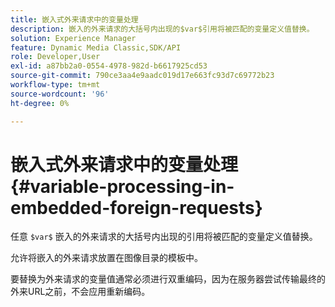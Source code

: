 ```yaml
---
title: 嵌入式外来请求中的变量处理
description: 嵌入的外来请求的大括号内出现的$var$引用将被匹配的变量定义值替换。
solution: Experience Manager
feature: Dynamic Media Classic,SDK/API
role: Developer,User
exl-id: a87bb2a0-0554-4978-982d-b6617925cd53
source-git-commit: 790ce3aa4e9aadc019d17e663fc93d7c69772b23
workflow-type: tm+mt
source-wordcount: '96'
ht-degree: 0%

---
```


# 嵌入式外来请求中的变量处理{#variable-processing-in-embedded-foreign-requests}

任意 `$var$` 嵌入的外来请求的大括号内出现的引用将被匹配的变量定义值替换。

允许将嵌入的外来请求放置在图像目录的模板中。

要替换为外来请求的变量值通常必须进行双重编码，因为在服务器尝试传输最终的外来URL之前，不会应用重新编码。

